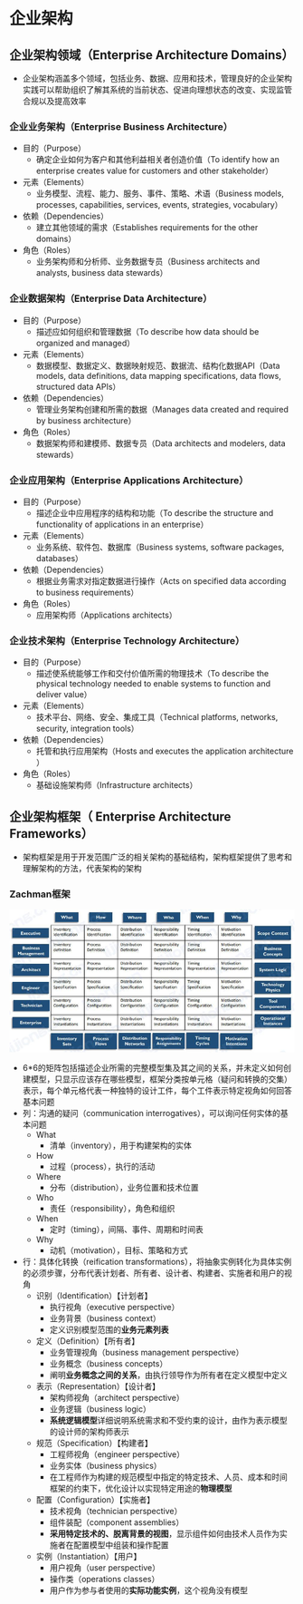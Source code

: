 # **企业架构**

## 企业架构领域（Enterprise Architecture Domains）

- 企业架构涵盖多个领域，包括业务、数据、应用和技术，管理良好的企业架构实践可以帮助组织了解其系统的当前状态、促进向理想状态的改变、实现监管合规以及提高效率

### 企业业务架构（Enterprise Business Architecture）

- 目的（Purpose）
  - 确定企业如何为客户和其他利益相关者创造价值（To identify how an enterprise creates value for customers and other stakeholder）
- 元素（Elements）
  - 业务模型、流程、能力、服务、事件、策略、术语（Business models, processes, capabilities, services, events, strategies, vocabulary）
- 依赖（Dependencies）
  - 建立其他领域的需求（Establishes requirements for the other domains）
- 角色（Roles）
  - 业务架构师和分析师、业务数据专员（Business architects and analysts, business data stewards）

### 企业数据架构（Enterprise Data Architecture）

- 目的（Purpose）
  - 描述应如何组织和管理数据（To describe how data should be organized and managed）
- 元素（Elements）
  - 数据模型、数据定义、数据映射规范、数据流、结构化数据API（Data models, data definitions, data mapping specifications, data flows, structured data APIs）
- 依赖（Dependencies）
  - 管理业务架构创建和所需的数据（Manages data created and required by business architecture）
- 角色（Roles）
  - 数据架构师和建模师、数据专员（Data architects and modelers, data stewards）

### 企业应用架构（Enterprise Applications Architecture）

- 目的（Purpose）
  - 描述企业中应用程序的结构和功能（To describe the structure and functionality of applications in an enterprise）
- 元素（Elements）
  - 业务系统、软件包、数据库（Business systems, software packages, databases）
- 依赖（Dependencies）
  - 根据业务需求对指定数据进行操作（Acts on specified data according to business requirements）
- 角色（Roles）
  - 应用架构师（Applications architects）

### 企业技术架构（Enterprise Technology Architecture）

- 目的（Purpose）
  - 描述使系统能够工作和交付价值所需的物理技术（To describe the physical technology needed to enable systems to function and deliver value）
- 元素（Elements）
  - 技术平台、网络、安全、集成工具（Technical platforms, networks, security, integration tools）
- 依赖（Dependencies）
  - 托管和执行应用架构（Hosts and executes the application architecture ）
- 角色（Roles）
  - 基础设施架构师（Infrastructure architects）

## 企业架构框架（ Enterprise Architecture Frameworks）

- 架构框架是用于开发范围广泛的相关架构的基础结构，架构框架提供了思考和理解架构的方法，代表架构的架构

### Zachman框架

![](assets/企业架构/简化的Zachman框架.jpg)

- 6*6的矩阵包括描述企业所需的完整模型集及其之间的关系，并未定义如何创建模型，只显示应该存在哪些模型，框架分类按单元格（疑问和转换的交集）表示，每个单元格代表一种独特的设计工件，每个工件表示特定视角如何回答基本问题
- 列：沟通的疑问（communication interrogatives），可以询问任何实体的基本问题
  - What
    - 清单（inventory），用于构建架构的实体
  - How
    - 过程（process），执行的活动
  - Where
    - 分布（distribution），业务位置和技术位置
  - Who
    - 责任（responsibility），角色和组织
  - When
    - 定时（timing），间隔、事件、周期和时间表
  - Why
    - 动机（motivation），目标、策略和方式
- 行：具体化转换（reification transformations），将抽象实例转化为具体实例的必须步骤，分布代表计划者、所有者、设计者、构建者、实施者和用户的视角
  - 识别（Identification）【计划者】
    - 执行视角（executive perspective）
    - 业务背景（business context）
    - 定义识别模型范围的**业务元素列表**
  - 定义（Definition）【所有者】
    - 业务管理视角（business management perspective）
    - 业务概念（business concepts）
    - 阐明**业务概念之间的关系**，由执行领导作为所有者在定义模型中定义
  - 表示（Representation）【设计者】
    - 架构师视角（architect perspective）
    - 业务逻辑（business logic）
    - **系统逻辑模型**详细说明系统需求和不受约束的设计，由作为表示模型的设计师的架构师表示
  - 规范（Specification）【构建者】
    - 工程师视角（engineer perspective）
    - 业务实体（business physics）
    - 在工程师作为构建的规范模型中指定的特定技术、人员、成本和时间框架的约束下，优化设计以实现特定用途的**物理模型**
  - 配置（Configuration）【实施者】
    - 技术视角（technician perspective）
    - 组件装配（component assemblies）
    - **采用特定技术的、脱离背景的视图**，显示组件如何由技术人员作为实施者在配置模型中组装和操作配置
  - 实例（Instantiation）【用户】
    - 用户视角（user perspective）
    - 操作类（operations classes）
    - 用户作为参与者使用的**实际功能实例**，这个视角没有模型